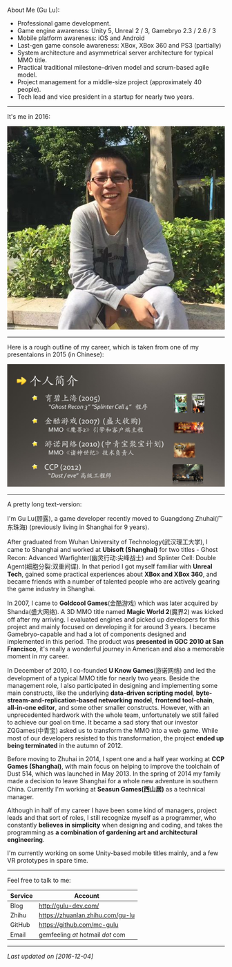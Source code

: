 
About Me (Gu Lu):

- Professional game development.
- Game engine awareness: Unity 5, Unreal 2 / 3, Gamebryo 2.3 / 2.6 / 3
- Mobile platform awareness: iOS and Android
- Last-gen game console awareness: XBox, XBox 360 and PS3 (partially)
- System architecture and asymmetrical server architecture for typical MMO title.
- Practical traditional milestone-driven model and scrum-based agile model.
- Project management for a middle-size project (approximately 40 people).
- Tech lead and vice president in a startup for nearly two years.

------------------

It's me in 2016: 

![](/_images/gl_2016_s.jpg)

------------------

Here is a rough outline of my career, which is taken from one of my presentaions in 2015 (in Chinese): 

![](/_images/gl_career.jpg)

------------------

A pretty long text-version:

I'm Gu Lu(顾露), a game developer recently moved to Guangdong Zhuhai(广东珠海) (previously living in Shanghai for 9 years). 

After graduated from Wuhan University of Technology(武汉理工大学), I came to Shanghai and worked at **Ubisoft (Shanghai)** for two titles - Ghost Recon: Advanced Warfighter(幽灵行动:尖峰战士) and Splinter Cell: Double Agent(细胞分裂:双重间谍). In that period I got myself familiar with **Unreal Tech**, gained some practical experiences about **XBox and XBox 360**, and became friends with a number of talented people who are actively gearing the game industry in Shanghai. 

In 2007, I came to **Goldcool Games**(金酷游戏) which was later acquired by Shanda(盛大网络). A 3D MMO title named **Magic World 2**(魔界2) was kicked off after my arriving. I evaluated engines and picked up developers for this project and mainly focused on developing it for around 3 years. I became Gamebryo-capable and had a lot of components designed and implemented in this period. The product was **presented in GDC 2010 at San Francisco**, it's really a wonderful journey in American and also a memorable moment in my career.

In December of 2010, I co-founded **U Know Games**(游诺网络) and led the development of a typical MMO title for nearly two years. Beside the management role, I also participated in designing and implementing some main constructs, like the underlying **data-driven scripting model**, **byte-stream-and-replication-based networking model**, **frontend tool-chain**, **all-in-one editor**, and some other smaller constructs. However, with an unprecedented hardwork with the whole team, unfortunately we still failed to achieve our goal on time. It became a sad story that our investor ZQGames(中青宝) asked us to transform the MMO into a web game. While most of our developers resisted to this transformation, the project **ended up being terminated** in the autumn of 2012.

Before moving to Zhuhai in 2014, I spent one and a half year working at **CCP Games (Shanghai)**, with main focus on helping to improve the toolchain of Dust 514, which was launched in May 2013. In the spring of 2014 my family made a decision to leave Shanghai for a whole new adventure in southern China. Currently I'm working at **Seasun Games(西山居)** as a technical manager. 

Although in half of my career I have been some kind of managers, project leads and that sort of roles, I still recognize myself as a programmer, who constantly **believes in simplicity** when designing and coding, and takes the programming as **a combination of gardening art and architectural engineering**.

I'm currently working on some Unity-based mobile titles mainly, and a few VR prototypes in spare time. 

------------------

Feel free to talk to me:

Service  |  Account
--------------- | ------------------ 
Blog | http://gulu-dev.com/
Zhihu | https://zhuanlan.zhihu.com/gu-lu
GitHub | https://github.com/mc-gulu 
Email | gemfeeling _at_ hotmail _dot_ com

------------------

*Last updated on [2016-12-04]*


